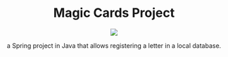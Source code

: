 <h1 align="center">Magic Cards Project</h1>
<p align="center">
<img src="http://img.shields.io/static/v1?label=STATUS&message=EM%20DESENVOLVIMENTO&color=GREEN&style=for-the-badge"/>
</p>
<p align="center">
a Spring project in Java that allows registering a letter in a local database.
</p>
